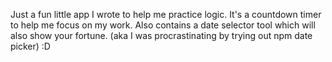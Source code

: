 Just a fun little app I wrote to help me practice logic. 
It's a countdown timer to help me focus on my work. 
Also contains a date selector tool which will also show your fortune. (aka I was procrastinating by trying out npm date picker) :D
